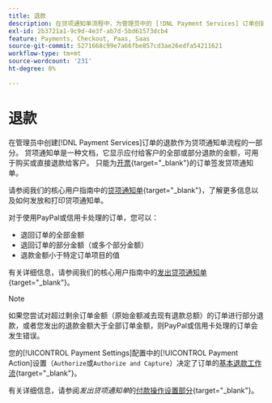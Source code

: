 ```yaml
---
title: 退款
description: 在贷项通知单流程中，为管理员中的 [!DNL Payment Services] 订单创建退款。
exl-id: 2b3721a1-9c9d-4e3f-ab7d-5bd61573dcb4
feature: Payments, Checkout, Paas, Saas
source-git-commit: 5271668c99e7a66fbe857cd3ae26edfa54211621
workflow-type: tm+mt
source-wordcount: '231'
ht-degree: 0%

---
```


# 退款

在管理员中创建[!DNL Payment Services]订单的退款作为贷项通知单流程的一部分。 贷项通知单是一种文档，它显示应付给客户的全部或部分退款的金额，可用于购买或直接退款给客户。 只能为[开票](https://experienceleague.adobe.com/en/docs/commerce-admin/stores-sales/order-management/invoices#create-an-invoice){target="_blank"}的订单签发贷项通知单。

请参阅我们的核心用户指南中的[贷项通知单](https://experienceleague.adobe.com/en/docs/commerce-admin/stores-sales/order-management/credit-memos/credit-memos){target="_blank"}，了解更多信息以及如何发放和打印贷项通知单。

对于使用PayPal或信用卡处理的订单，您可以：

* 退回订单的全部金额
* 退回订单的部分金额（或多个部分金额）
* 退款金额小于特定订单项目的值

有关详细信息，请参阅我们的核心用户指南中的[发出贷项通知单](https://experienceleague.adobe.com/en/docs/commerce-admin/stores-sales/order-management/credit-memos/credit-memo-create){target="_blank"}。

>[!NOTE]
>
>如果您尝试对超过剩余订单金额（原始金额减去现有退款总额）的订单进行部分退款，或者您发出的退款金额大于全部订单金额，则PayPal或信用卡处理的订单会发生错误。

您的[!UICONTROL Payment Settings]配置中的[!UICONTROL Payment Action]设置（`Authorize`或`Authorize and Capture`）决定了订单的[基本退款工作流](https://experienceleague.adobe.com/en/docs/commerce-admin/stores-sales/order-management/credit-memos/credit-memos#refund-workflow){target="_blank"}。

有关详细信息，请参阅&#x200B;_发出贷项通知单_&#x200B;的[付款操作设置部分](https://experienceleague.adobe.com/en/docs/commerce-admin/stores-sales/order-management/credit-memos/credit-memo-create#payment-action-setting){target="_blank"}。
